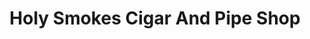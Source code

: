 ---
title: "Holy Smokes Cigar And Pipe Shop"
url: /jacksonville/holy-smokes-cigar-and-pipe-shop/
shop: tobacco
---